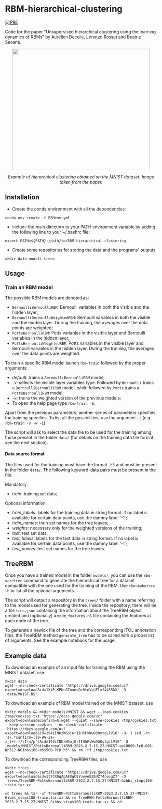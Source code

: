 # RBM-hierarchical-clustering
[![PRE](https://img.shields.io/badge/PhysRevE-108,014110-red.svg)](https://scholar.google.com/citations?view_op=view_citation&hl=it&user=__OKD-kAAAAJ&sortby=pubdate&citation_for_view=__OKD-kAAAAJ:EPG8bYD4jVwC)

Code for the paper "Unsupervised hierarchical clustering using the learning dynamics of RBMs" by Aurélien Decelle, Lorenzo Rosset and Beatriz Seoane.

<p align="center">
<image src="/images/tree-MNIST.png" width=456 height=400/>
<p align="center">
<em>Example of hierarchical clustering obtained on the MNIST dataset. Image taken from the paper.</em>
</p>
</p>

## Installation
- Create the conda environment with all the dependencies: 
```
conda env create -f RBMenv.yml
```

- Include the main directory to your PATH environment variable by adding the following line to your ~/.bashrc file:
```
export PATH=${PATH}:/path/to/RBM-hierarchical-clustering
```

- Create some repositories for storing the data and the programs' outputs
```
mkdir data models trees
```

## Usage

### Train an RBM model
The possible RBM models are denoted as:
- `BernoulliBernoulliRBM`: Bernoulli variables in both the visible and the hidden layer;
- `BernoulliBernoulliWeightedRBM`: Bernoulli variables in both the visible and the hidden layer. During the training, the averages over the data points are weighted;
- `PottsBernoulliRBM`: Potts variables in the visible layer and Bernoulli variables in the hidden layer;
- `PottsBernoulliWeightedRBM`: Potts variables in the visible layer and Bernoulli variables in the hidden layer. During the training, the averages over the data points are weighted.

To train a specific RBM model launch `rbm-train` followed by the proper arguments:
- *default*: trains a `BernoulliBernoulliRBM` model;
- `-V`: selects the visible layer variables type. Followed by `Bernoulli` trains a `BernoulliBernoulliRBM` model, while followed by `Potts` trains a `PottsBernoulliRBM` model;
- `-w`: trains the weighted version of the previous models;
- To open the help page type `rbm-train -h`.

Apart from the previous parameters, another series of parameters specifies the training specifics. To list all the possibilities, use the argument `-i` (e.g. `rbm-train -V -w -i`).

The script will ask to select the data file to be used for the training among those present in the folder `data/` (for details on the training data file format see the next section).

#### Data source format
The files used for the training must have the format `.h5` and must be present in the folder `data/`. The following keyword-data pairs must be present in the file:

Mandatory:
- *train*: training set data;

Optional information:
- *train_labels*: labels for the training data in string format. If no label is available for certain data points, use the dummy label '-1';
- *train_names*: train set names for the tree leaves;
- *weights*: necessary only for the weighted versions of the training;
- *test*: test set data;
- *test_labels*: labels for the test data in string format. If no label is available for certain data points, use the dummy label '-1';
- *test_names*: test set names for the tree leaves.

## TreeRBM
Once you have a trained model in the folder `models/`, you can use the `rbm-maketree` command to generate the hierarchical tree for a dataset compatible with the one used for the training of the RBM. Use `rbm-maketree -h` to list all the optional arguments.

The script will output a repository in the `trees/` folder with a name referring to the model used for generating the tree. Inside the repository, there will be a file `tree.json` containing the information about the TreeRBM object created and (optionally) a `node_features.h5` file containing the features at each node of the tree.

To generate a newick file of the tree and the corresponding iTOL annotation files, the TreeRBM method `generate_tree` has to be called with a proper list of arguments. See the example notebook for the usage.

## Example data
To download an example of an input file for training the RBM using the MNIST dataset, use
```
mkdir data
wget --no-check-certificate 'https://drive.google.com/uc?export=download&id=1XiP_KPKuGZmxoqQz6tnVqUFlxf44S5kX' -O 'data/MNIST.h5'
```

To download an example of RBM model trained on the MNIST dataset, use
```
mkdir models && mkdir models/MNIST && wget --load-cookies /tmp/cookies.txt "https://docs.google.com/uc?export=download&confirm=$(wget --quiet --save-cookies /tmp/cookies.txt --keep-session-cookies --no-check-certificate 'https://docs.google.com/uc?export=download&id=194iINKzWGojGr1IHhFvWwOO0ytgLlV10' -O- | sed -rn 's/.*confirm=([0-9A-Za-z_]+).*/\1\n/p')&id=194iINKzWGojGr1IHhFvWwOO0ytgLlV10" -O 'models/MNIST/PottsBernoulliRBM-2023.2.7.15.27-MNIST-ep10000-lr0.001-Nh512-NGibbs100-mbs500-PCD.h5' && rm -rf /tmp/cookies.txt
```

To download the corresponding TreeRBM files, use
```
mkdir trees
wget --no-check-certificate 'https://drive.google.com/uc?export=download&id=1t7CR0qApAE8gC8YuwyeBZ6UZT4neogZT' -O 'trees/TreeRBM-PottsBernoulliRBM-2023.2.7.15.27-MNIST-Gibbs_steps100-train.tar.xz'
```
```
cd trees && tar -xf TreeRBM-PottsBernoulliRBM-2023.2.7.15.27-MNIST-Gibbs_steps100-train.tar.xz && rm TreeRBM-PottsBernoulliRBM-2023.2.7.15.27-MNIST-Gibbs_steps100-train.tar.xz && cd ..
```
